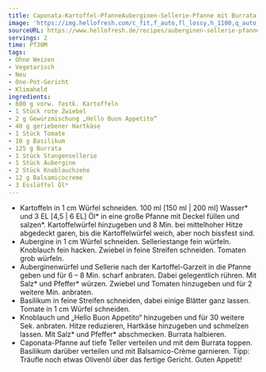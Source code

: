 ```yaml
---
title: Caponata-Kartoffel-PfanneAuberginen-Sellerie-Pfanne mit Burrata & Bratkartoffeln
image: 'https://img.hellofresh.com/c_fit,f_auto,fl_lossy,h_1100,q_auto,w_2600/hellofresh_s3/image/auberginen-sellerie-pfanne-mit-burrata-bratkartoffeln-22adbd25.jpg'
sourceURL: https://www.hellofresh.de/recipes/auberginen-sellerie-pfanne-mit-burrata-bratkartoffeln-633192ce393c533f6300c1dd
servings: 2
time: PT30M
tags:
- Ohne Weizen
- Vegetarisch
- Neu
- One-Pot-Gericht
- Klimaheld
ingredients:
- 600 g vorw. festk. Kartoffeln
- 1 Stück rote Zwiebel
- 2 g Gewürzmischung „Hello Buon Appetito“
- 40 g geriebener Hartkäse
- 1 Stück Tomate
- 10 g Basilikum
- 125 g Burrata
- 1 Stück Stangensellerie
- 1 Stück Aubergine
- 2 Stück Knoblauchzehe
- 12 g Balsamicocreme
- 3 Esslöffel Öl*
---
```


- Kartoffeln in 1 cm Würfel schneiden.  100 ml [150 ml | 200 ml] Wasser\* und 3 EL [4,5 | 6 EL] Öl\* in eine große Pfanne mit Deckel füllen und salzen\*. Kartoffelwürfel hinzugeben und 8 Min. bei mittelhoher Hitze abgedeckt garen, bis die Kartoffelwürfel weich, aber noch bissfest sind.
- Aubergine in 1 cm Würfel schneiden. Selleriestange fein würfeln. Knoblauch fein hacken. Zwiebel in feine Streifen schneiden. Tomaten grob würfeln.
- Auberginenwürfel und Sellerie nach der Kartoffel-Garzeit in die Pfanne geben und für 6 – 8 Min. scharf anbraten. Dabei gelegentlich rühren. Mit Salz\* und Pfeffer\* würzen. Zwiebel und Tomaten hinzugeben und für 2 weitere Min. anbraten.
- Basilikum in feine Streifen schneiden, dabei einige Blätter ganz lassen. Tomate in 1 cm Würfel schneiden.
- Knoblauch und „Hello Buon Appetito“ hinzugeben und für 30 weitere Sek. anbraten. Hitze reduzieren, Hartkäse hinzugeben und schmelzen lassen. Mit Salz\* und Pfeffer\* abschmecken. Burrata halbieren.
- Caponata-Pfanne auf tiefe Teller verteilen und mit dem Burrata toppen. Basilikum darüber verteilen und mit Balsamico-Crème garnieren. Tipp: Träufle noch etwas Olivenöl über das fertige Gericht. Guten Appetit!
